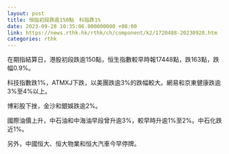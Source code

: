 ```yaml
---
layout: post
title: 恒指初段跌逾150點　科指跌1%
date: 2023-09-28 10:35:06.000000000 +08:00
link: https://news.rthk.hk/rthk/ch/component/k2/1720488-20230928.htm
categories: rthk
---
```


在期指結算日，港股初段跌逾150點，恒生指數較早時報17448點，跌163點，跌幅0.9%。

科技指數跌1%，ATMXJ下跌，以美團跌逾3%的跌幅較大。網易和京東健康跌逾3%至4%以上。

博彩股下挫，金沙和銀娛跌逾2%。

國際油價上升，中石油和中海油早段曾升逾3%，較早時升逾1%至2%。中石化跌近1%。

另外，中國恒大、恒大物業和恒大汽車今早停牌。
